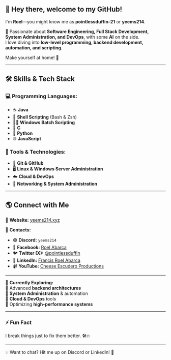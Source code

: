 ## 👋 Hey there, welcome to my GitHub!
I'm **Roel**—you might know me as **pointlessduffin-21** or **yeems214**.  

🚀 Passionate about **Software Engineering, Full Stack Development, System Administration, and DevOps**, with some **AI** on the side.  
I love diving into **low-level programming, backend development, automation, and scripting**.  

Make yourself at home! 🏡  

---

## 🛠️ Skills & Tech Stack  
### 💻 Programming Languages:
- ☕ **Java**  
- 🐚 **Shell Scripting** (Bash & Zsh)  
- 🏴‍☠️ **Windows Batch Scripting**  
- 🔵 **C**  
- 🐍 **Python**
- 🌐 **JavaScript**  

### 🔧 Tools & Technologies:
- 🐙 **Git & GitHub**  
- 🖥️ **Linux & Windows Server Administration**  
- ☁️ **Cloud & DevOps**  
- 🛜 **Networking & System Administration**  

---

## 🌎 Connect with Me  
📍 **Website:** [yeems214.xyz](https://yeems214.xyz)  

💬 **Contacts:**  
- 🟣 **Discord:** `yeems214`  
- 🔵 **Facebook:** [Roel Abarca](https://www.facebook.com/yeems214/)  
- 🐦 **Twitter (X):** [@pointlessduffin](https://twitter.com/pointlessduffin)  
- 🔗 **LinkedIn:** [Francis Roel Abarca](https://www.linkedin.com/in/francis-roel-abarca-a0900b24b/)  
- 📹 **YouTube:** [Cheese Escudero Productions](https://www.youtube.com/channel/UCIz9554XRRbpslEMelkcdRQ)  

---

🚀 **Currently Exploring:**  
🔹 Advanced **backend architectures**  
🔹 **System Administration** & automation  
🔹 **Cloud & DevOps** tools  
🔹 Optimizing **high-performance systems**  

---

### ⚡ Fun Fact  
I break things just to fix them better. 🛠️🔥  

---

💡 Want to chat? Hit me up on Discord or LinkedIn! 🚀  
